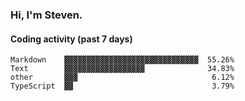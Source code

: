 ### Hi, I'm Steven.

#### Coding activity (past 7 days)
```
Markdown    ▓▓▓▓▓▓▓▓▓▓▓▓▓▓▓▓▓▓▓▓▓▓▓▓▓▓▓▓▓▓  55.26%
Text        ▓▓▓▓▓▓▓▓▓▓▓▓▓▓▓▓▓▓              34.83%
other       ▓▓▓                              6.12%
TypeScript  ▓▓                               3.79%
```
